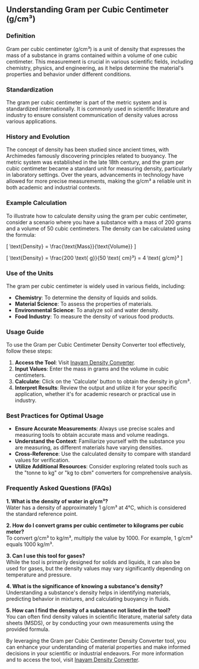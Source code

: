 ## Understanding Gram per Cubic Centimeter (g/cm³)

### Definition
Gram per cubic centimeter (g/cm³) is a unit of density that expresses the mass of a substance in grams contained within a volume of one cubic centimeter. This measurement is crucial in various scientific fields, including chemistry, physics, and engineering, as it helps determine the material's properties and behavior under different conditions.

### Standardization
The gram per cubic centimeter is part of the metric system and is standardized internationally. It is commonly used in scientific literature and industry to ensure consistent communication of density values across various applications. 

### History and Evolution
The concept of density has been studied since ancient times, with Archimedes famously discovering principles related to buoyancy. The metric system was established in the late 18th century, and the gram per cubic centimeter became a standard unit for measuring density, particularly in laboratory settings. Over the years, advancements in technology have allowed for more precise measurements, making the g/cm³ a reliable unit in both academic and industrial contexts.

### Example Calculation
To illustrate how to calculate density using the gram per cubic centimeter, consider a scenario where you have a substance with a mass of 200 grams and a volume of 50 cubic centimeters. The density can be calculated using the formula:

\[ \text{Density} = \frac{\text{Mass}}{\text{Volume}} \]

\[ \text{Density} = \frac{200 \text{ g}}{50 \text{ cm}³} = 4 \text{ g/cm}³ \]

### Use of the Units
The gram per cubic centimeter is widely used in various fields, including:
- **Chemistry**: To determine the density of liquids and solids.
- **Material Science**: To assess the properties of materials.
- **Environmental Science**: To analyze soil and water density.
- **Food Industry**: To measure the density of various food products.

### Usage Guide
To use the Gram per Cubic Centimeter Density Converter tool effectively, follow these steps:
1. **Access the Tool**: Visit [Inayam Density Converter](https://www.inayam.co/unit-converter/density).
2. **Input Values**: Enter the mass in grams and the volume in cubic centimeters.
3. **Calculate**: Click on the 'Calculate' button to obtain the density in g/cm³.
4. **Interpret Results**: Review the output and utilize it for your specific application, whether it's for academic research or practical use in industry.

### Best Practices for Optimal Usage
- **Ensure Accurate Measurements**: Always use precise scales and measuring tools to obtain accurate mass and volume readings.
- **Understand the Context**: Familiarize yourself with the substance you are measuring, as different materials have varying densities.
- **Cross-Reference**: Use the calculated density to compare with standard values for verification.
- **Utilize Additional Resources**: Consider exploring related tools such as the "tonne to kg" or "kg to cbm" converters for comprehensive analysis.

### Frequently Asked Questions (FAQs)

**1. What is the density of water in g/cm³?**  
Water has a density of approximately 1 g/cm³ at 4°C, which is considered the standard reference point.

**2. How do I convert grams per cubic centimeter to kilograms per cubic meter?**  
To convert g/cm³ to kg/m³, multiply the value by 1000. For example, 1 g/cm³ equals 1000 kg/m³.

**3. Can I use this tool for gases?**  
While the tool is primarily designed for solids and liquids, it can also be used for gases, but the density values may vary significantly depending on temperature and pressure.

**4. What is the significance of knowing a substance's density?**  
Understanding a substance's density helps in identifying materials, predicting behavior in mixtures, and calculating buoyancy in fluids.

**5. How can I find the density of a substance not listed in the tool?**  
You can often find density values in scientific literature, material safety data sheets (MSDS), or by conducting your own measurements using the provided formula.

By leveraging the Gram per Cubic Centimeter Density Converter tool, you can enhance your understanding of material properties and make informed decisions in your scientific or industrial endeavors. For more information and to access the tool, visit [Inayam Density Converter](https://www.inayam.co/unit-converter/density).